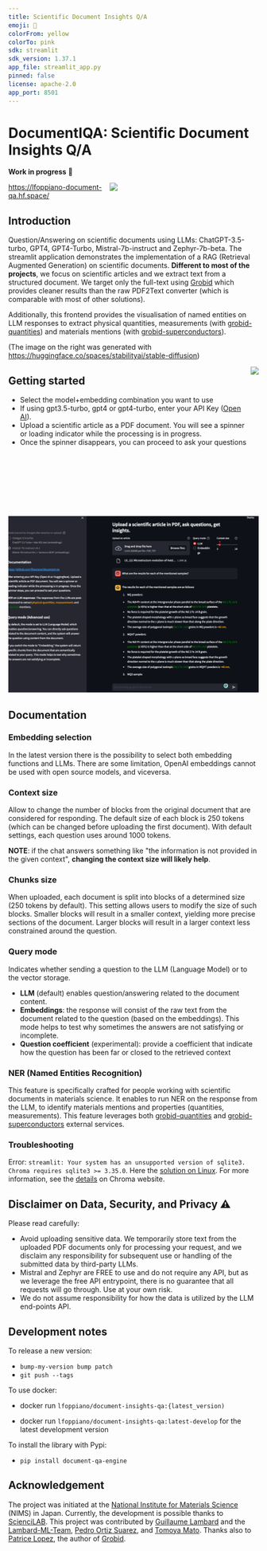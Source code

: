 ```yaml
---
title: Scientific Document Insights Q/A
emoji: 📝
colorFrom: yellow
colorTo: pink
sdk: streamlit
sdk_version: 1.37.1
app_file: streamlit_app.py
pinned: false
license: apache-2.0
app_port: 8501
---
```


# DocumentIQA: Scientific Document Insights Q/A

**Work in progress** :construction_worker: 

<img src="https://github.com/lfoppiano/document-qa/assets/15426/f0a04a86-96b3-406e-8303-904b93f00015" width=300 align="right" />

https://lfoppiano-document-qa.hf.space/

## Introduction

Question/Answering on scientific documents using LLMs: ChatGPT-3.5-turbo, GPT4, GPT4-Turbo, Mistral-7b-instruct and Zephyr-7b-beta.
The streamlit application demonstrates the implementation of a RAG (Retrieval Augmented Generation) on scientific documents.
**Different to most of the projects**, we focus on scientific articles and we extract text from a structured document. 
We target only the full-text using [Grobid](https://github.com/kermitt2/grobid) which provides cleaner results than the raw PDF2Text converter (which is comparable with most of other solutions).

Additionally, this frontend provides the visualisation of named entities on LLM responses to extract <span stype="color:yellow">physical quantities, measurements</span> (with [grobid-quantities](https://github.com/kermitt2/grobid-quantities)) and <span stype="color:blue">materials</span> mentions (with [grobid-superconductors](https://github.com/lfoppiano/grobid-superconductors)).

(The image on the right was generated with https://huggingface.co/spaces/stabilityai/stable-diffusion)

[<img src="https://img.youtube.com/vi/M4UaYs5WKGs/hqdefault.jpg" height="300" align="right" 
/>](https://www.youtube.com/embed/M4UaYs5WKGs)

## Getting started

- Select the model+embedding combination you want to use 
- If using gpt3.5-turbo, gpt4 or gpt4-turbo, enter your API Key ([Open AI](https://platform.openai.com/account/api-keys)). 
- Upload a scientific article as a PDF document. You will see a spinner or loading indicator while the processing is in progress. 
- Once the spinner disappears, you can proceed to ask your questions

 ![screenshot2.png](docs%2Fimages%2Fscreenshot2.png)

## Documentation

### Embedding selection
In the latest version there is the possibility to select both embedding functions and LLMs. There are some limitation, OpenAI embeddings cannot be used with open source models, and viceversa. 

### Context size
Allow to change the number of blocks from the original document that are considered for responding. 
The default size of each block is 250 tokens (which can be changed before uploading the first document). 
With default settings, each question uses around 1000 tokens.

**NOTE**: if the chat answers something like "the information is not provided in the given context", **changing the context size will likely help**. 

### Chunks size
When uploaded, each document is split into blocks of a determined size (250 tokens by default). 
This setting allows users to modify the size of such blocks. 
Smaller blocks will result in a smaller context, yielding more precise sections of the document. 
Larger blocks will result in a larger context less constrained around the question.

### Query mode
Indicates whether sending a question to the LLM (Language Model) or to the vector storage. 
 - **LLM** (default) enables question/answering related to the document content.
 - **Embeddings**: the response will consist of the raw text from the document related to the question (based on the embeddings). This mode helps to test why sometimes the answers are not satisfying or incomplete.
 - **Question coefficient** (experimental): provide a coefficient that indicate how the question has been far or closed to the retrieved context

### NER (Named Entities Recognition)
This feature is specifically crafted for people working with scientific documents in materials science. 
It enables to run NER on the response from the LLM, to identify materials mentions and properties (quantities, measurements).
This feature leverages both [grobid-quantities](https://github.com/kermitt2/grobid-quanities) and [grobid-superconductors](https://github.com/lfoppiano/grobid-superconductors) external services. 

### Troubleshooting
Error: `streamlit: Your system has an unsupported version of sqlite3. Chroma requires sqlite3 >= 3.35.0`.
Here the [solution on Linux](https://stackoverflow.com/questions/76958817/streamlit-your-system-has-an-unsupported-version-of-sqlite3-chroma-requires-sq).
For more information, see the [details](https://docs.trychroma.com/troubleshooting#sqlite) on Chroma website.

## Disclaimer on Data, Security, and Privacy ⚠️

Please read carefully:

- Avoid uploading sensitive data. We temporarily store text from the uploaded PDF documents only for processing your request, and we disclaim any responsibility for subsequent use or handling of the submitted data by third-party LLMs.
- Mistral and Zephyr are FREE to use and do not require any API, but as we leverage the free API entrypoint, there is no guarantee that all requests will go through. Use at your own risk.
- We do not assume responsibility for how the data is utilized by the LLM end-points API.

## Development notes

To release a new version: 

- `bump-my-version bump patch` 
- `git push --tags`

To use docker: 

- docker run `lfoppiano/document-insights-qa:{latest_version)`

- docker run `lfoppiano/document-insights-qa:latest-develop` for the latest development version 

To install the library with Pypi: 

- `pip install document-qa-engine` 


## Acknowledgement 

The project was initiated at the [National Institute for Materials Science](https://www.nims.go.jp) (NIMS) in Japan. 
Currently, the development is possible thanks to [ScienciLAB](https://www.sciencialab.com).
This project was contributed by [Guillaume Lambard](https://github.com/GLambard) and the [Lambard-ML-Team](https://github.com/Lambard-ML-Team), [Pedro Ortiz Suarez](https://github.com/pjox), and [Tomoya Mato](https://github.com/t29mato).
Thanks also to [Patrice Lopez](https://www.science-miner.com), the author of [Grobid](https://github.com/kermitt2/grobid).




